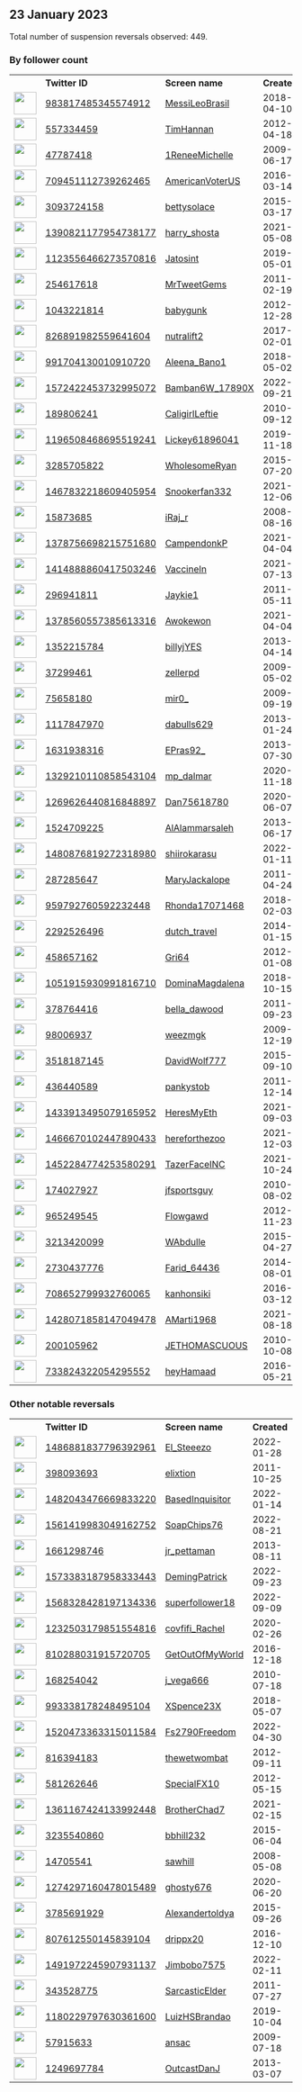 
## 23 January 2023
Total number of suspension reversals observed: 449.

### By follower count
<table><tr><th></th><th align="left">Twitter ID</th><th align="left">Screen name</th>
<th align="left">Created</th><th align="left">Status</th><th align="left">Suspended</th><th align="left">Followers</th>
<tr><td><a href="https://pbs.twimg.com/profile_images/1609885524432490499/7IbpWkRw_normal.jpg"><img src="https://pbs.twimg.com/profile_images/1609885524432490499/7IbpWkRw_normal.jpg" width="40px" height="40px" align="center"/></a></td><td><a href="https://twitter.com/intent/user?user_id=983817485345574912">983817485345574912</a></td><td><a href="https://twitter.com/MessiLeoBrasil">MessiLeoBrasil</a></td><td>2018-04-10</td><td align="center"></td><td>2023-01-18</td><td>151945</td></tr>
<tr><td><a href="https://pbs.twimg.com/profile_images/1630630808246517760/OZ96_vAZ_normal.jpg"><img src="https://pbs.twimg.com/profile_images/1630630808246517760/OZ96_vAZ_normal.jpg" width="40px" height="40px" align="center"/></a></td><td><a href="https://twitter.com/intent/user?user_id=557334459">557334459</a></td><td><a href="https://twitter.com/TimHannan">TimHannan</a></td><td>2012-04-18</td><td align="center"></td><td>2022-12-29</td><td>98677</td></tr>
<tr><td><a href="https://pbs.twimg.com/profile_images/1620583912173977601/4nbjJaDO_normal.jpg"><img src="https://pbs.twimg.com/profile_images/1620583912173977601/4nbjJaDO_normal.jpg" width="40px" height="40px" align="center"/></a></td><td><a href="https://twitter.com/intent/user?user_id=47787418">47787418</a></td><td><a href="https://twitter.com/1ReneeMichelle">1ReneeMichelle</a></td><td>2009-06-17</td><td align="center"></td><td>2022-11-15</td><td>57352</td></tr>
<tr><td><a href="https://pbs.twimg.com/profile_images/1618259640785174530/EVe6wSZH_normal.jpg"><img src="https://pbs.twimg.com/profile_images/1618259640785174530/EVe6wSZH_normal.jpg" width="40px" height="40px" align="center"/></a></td><td><a href="https://twitter.com/intent/user?user_id=709451112739262465">709451112739262465</a></td><td><a href="https://twitter.com/AmericanVoterUS">AmericanVoterUS</a></td><td>2016-03-14</td><td align="center"></td><td></td><td>36998</td></tr>
<tr><td><a href="https://pbs.twimg.com/profile_images/1625942815799910402/3gyIjmQU_normal.jpg"><img src="https://pbs.twimg.com/profile_images/1625942815799910402/3gyIjmQU_normal.jpg" width="40px" height="40px" align="center"/></a></td><td><a href="https://twitter.com/intent/user?user_id=3093724158">3093724158</a></td><td><a href="https://twitter.com/bettysolace">bettysolace</a></td><td>2015-03-17</td><td align="center"></td><td>2022-09-16</td><td>34144</td></tr>
<tr><td><a href="https://pbs.twimg.com/profile_images/1629373990799302656/3vT4QMp0_normal.jpg"><img src="https://pbs.twimg.com/profile_images/1629373990799302656/3vT4QMp0_normal.jpg" width="40px" height="40px" align="center"/></a></td><td><a href="https://twitter.com/intent/user?user_id=1390821177954738177">1390821177954738177</a></td><td><a href="https://twitter.com/harry_shosta">harry_shosta</a></td><td>2021-05-08</td><td align="center"></td><td>2023-01-18</td><td>32637</td></tr>
<tr><td><a href="https://pbs.twimg.com/profile_images/1626053654695518210/29qc9ALy_normal.jpg"><img src="https://pbs.twimg.com/profile_images/1626053654695518210/29qc9ALy_normal.jpg" width="40px" height="40px" align="center"/></a></td><td><a href="https://twitter.com/intent/user?user_id=1123556466273570816">1123556466273570816</a></td><td><a href="https://twitter.com/Jatosint">Jatosint</a></td><td>2019-05-01</td><td align="center"></td><td>2022-12-31</td><td>21245</td></tr>
<tr><td><a href="https://pbs.twimg.com/profile_images/1619393716208431107/rt9Pq5v9_normal.jpg"><img src="https://pbs.twimg.com/profile_images/1619393716208431107/rt9Pq5v9_normal.jpg" width="40px" height="40px" align="center"/></a></td><td><a href="https://twitter.com/intent/user?user_id=254617618">254617618</a></td><td><a href="https://twitter.com/MrTweetGems">MrTweetGems</a></td><td>2011-02-19</td><td align="center"></td><td>2023-01-10</td><td>17986</td></tr>
<tr><td><a href="https://pbs.twimg.com/profile_images/1602897132914024448/mu__y59z_normal.jpg"><img src="https://pbs.twimg.com/profile_images/1602897132914024448/mu__y59z_normal.jpg" width="40px" height="40px" align="center"/></a></td><td><a href="https://twitter.com/intent/user?user_id=1043221814">1043221814</a></td><td><a href="https://twitter.com/babygunk">babygunk</a></td><td>2012-12-28</td><td align="center"></td><td>2023-01-12</td><td>14907</td></tr>
<tr><td><a href="https://pbs.twimg.com/profile_images/854656098627977221/FsWQXl4j_normal.jpg"><img src="https://pbs.twimg.com/profile_images/854656098627977221/FsWQXl4j_normal.jpg" width="40px" height="40px" align="center"/></a></td><td><a href="https://twitter.com/intent/user?user_id=826891982559641604">826891982559641604</a></td><td><a href="https://twitter.com/nutralift2">nutralift2</a></td><td>2017-02-01</td><td align="center"></td><td>2023-01-18</td><td>13131</td></tr>
<tr><td><a href="https://pbs.twimg.com/profile_images/1591761113137528834/k7QDLAlM_normal.jpg"><img src="https://pbs.twimg.com/profile_images/1591761113137528834/k7QDLAlM_normal.jpg" width="40px" height="40px" align="center"/></a></td><td><a href="https://twitter.com/intent/user?user_id=991704130010910720">991704130010910720</a></td><td><a href="https://twitter.com/Aleena_Bano1">Aleena_Bano1</a></td><td>2018-05-02</td><td align="center"></td><td>2023-01-18</td><td>12703</td></tr>
<tr><td><a href="https://pbs.twimg.com/profile_images/1604988947997655040/yrK7-oez_normal.jpg"><img src="https://pbs.twimg.com/profile_images/1604988947997655040/yrK7-oez_normal.jpg" width="40px" height="40px" align="center"/></a></td><td><a href="https://twitter.com/intent/user?user_id=1572422453732995072">1572422453732995072</a></td><td><a href="https://twitter.com/Bamban6W_17890X">Bamban6W_17890X</a></td><td>2022-09-21</td><td align="center"></td><td>2023-01-16</td><td>12429</td></tr>
<tr><td><a href="https://pbs.twimg.com/profile_images/927972058297802752/OwtQKvqg_normal.jpg"><img src="https://pbs.twimg.com/profile_images/927972058297802752/OwtQKvqg_normal.jpg" width="40px" height="40px" align="center"/></a></td><td><a href="https://twitter.com/intent/user?user_id=189806241">189806241</a></td><td><a href="https://twitter.com/CaligirlLeftie">CaligirlLeftie</a></td><td>2010-09-12</td><td align="center"></td><td>2022-06-13</td><td>11860</td></tr>
<tr><td><a href="https://pbs.twimg.com/profile_images/1530752252494761984/IXzyRHOV_normal.jpg"><img src="https://pbs.twimg.com/profile_images/1530752252494761984/IXzyRHOV_normal.jpg" width="40px" height="40px" align="center"/></a></td><td><a href="https://twitter.com/intent/user?user_id=1196508468695519241">1196508468695519241</a></td><td><a href="https://twitter.com/Lickey61896041">Lickey61896041</a></td><td>2019-11-18</td><td align="center"></td><td>2023-01-18</td><td>9962</td></tr>
<tr><td><a href="https://pbs.twimg.com/profile_images/1528557809318625282/OVxRumSx_normal.jpg"><img src="https://pbs.twimg.com/profile_images/1528557809318625282/OVxRumSx_normal.jpg" width="40px" height="40px" align="center"/></a></td><td><a href="https://twitter.com/intent/user?user_id=3285705822">3285705822</a></td><td><a href="https://twitter.com/WholesomeRyan">WholesomeRyan</a></td><td>2015-07-20</td><td align="center">🔒</td><td>2022-10-28</td><td>9028</td></tr>
<tr><td><a href="https://pbs.twimg.com/profile_images/1570533323813916672/i4XlVNR__normal.jpg"><img src="https://pbs.twimg.com/profile_images/1570533323813916672/i4XlVNR__normal.jpg" width="40px" height="40px" align="center"/></a></td><td><a href="https://twitter.com/intent/user?user_id=1467832218609405954">1467832218609405954</a></td><td><a href="https://twitter.com/Snookerfan332">Snookerfan332</a></td><td>2021-12-06</td><td align="center"></td><td>2022-11-28</td><td>8988</td></tr>
<tr><td><a href="https://pbs.twimg.com/profile_images/1557178312245489664/ckF4jUwt_normal.jpg"><img src="https://pbs.twimg.com/profile_images/1557178312245489664/ckF4jUwt_normal.jpg" width="40px" height="40px" align="center"/></a></td><td><a href="https://twitter.com/intent/user?user_id=15873685">15873685</a></td><td><a href="https://twitter.com/iRaj_r">iRaj_r</a></td><td>2008-08-16</td><td align="center"></td><td>2023-01-18</td><td>8982</td></tr>
<tr><td><a href="https://pbs.twimg.com/profile_images/1631047650194735106/j1lEz8Af_normal.jpg"><img src="https://pbs.twimg.com/profile_images/1631047650194735106/j1lEz8Af_normal.jpg" width="40px" height="40px" align="center"/></a></td><td><a href="https://twitter.com/intent/user?user_id=1378756698215751680">1378756698215751680</a></td><td><a href="https://twitter.com/CampendonkP">CampendonkP</a></td><td>2021-04-04</td><td align="center"></td><td>2023-01-14</td><td>7231</td></tr>
<tr><td><a href="https://pbs.twimg.com/profile_images/1469044233034162178/FSGTcbZP_normal.jpg"><img src="https://pbs.twimg.com/profile_images/1469044233034162178/FSGTcbZP_normal.jpg" width="40px" height="40px" align="center"/></a></td><td><a href="https://twitter.com/intent/user?user_id=1414888860417503246">1414888860417503246</a></td><td><a href="https://twitter.com/VaccineIn">VaccineIn</a></td><td>2021-07-13</td><td align="center"></td><td>2022-10-29</td><td>7067</td></tr>
<tr><td><a href="https://pbs.twimg.com/profile_images/621036861876736000/sLZGNbTQ_normal.jpg"><img src="https://pbs.twimg.com/profile_images/621036861876736000/sLZGNbTQ_normal.jpg" width="40px" height="40px" align="center"/></a></td><td><a href="https://twitter.com/intent/user?user_id=296941811">296941811</a></td><td><a href="https://twitter.com/Jaykie1">Jaykie1</a></td><td>2011-05-11</td><td align="center"></td><td>2023-01-15</td><td>6994</td></tr>
<tr><td><a href="https://pbs.twimg.com/profile_images/1626338054439944193/mW1n8dCN_normal.png"><img src="https://pbs.twimg.com/profile_images/1626338054439944193/mW1n8dCN_normal.png" width="40px" height="40px" align="center"/></a></td><td><a href="https://twitter.com/intent/user?user_id=1378560557385613316">1378560557385613316</a></td><td><a href="https://twitter.com/Awokewon">Awokewon</a></td><td>2021-04-04</td><td align="center"></td><td>2023-01-18</td><td>6470</td></tr>
<tr><td><a href="https://pbs.twimg.com/profile_images/631853417875374080/MNhJ18lM_normal.png"><img src="https://pbs.twimg.com/profile_images/631853417875374080/MNhJ18lM_normal.png" width="40px" height="40px" align="center"/></a></td><td><a href="https://twitter.com/intent/user?user_id=1352215784">1352215784</a></td><td><a href="https://twitter.com/billyjYES">billyjYES</a></td><td>2013-04-14</td><td align="center"></td><td></td><td>5964</td></tr>
<tr><td><a href="https://pbs.twimg.com/profile_images/1378495681657180160/7a6SVzvB_normal.jpg"><img src="https://pbs.twimg.com/profile_images/1378495681657180160/7a6SVzvB_normal.jpg" width="40px" height="40px" align="center"/></a></td><td><a href="https://twitter.com/intent/user?user_id=37299461">37299461</a></td><td><a href="https://twitter.com/zellerpd">zellerpd</a></td><td>2009-05-02</td><td align="center"></td><td>2023-01-04</td><td>5858</td></tr>
<tr><td><a href="https://pbs.twimg.com/profile_images/1397784541410992130/zOw9Pzwd_normal.jpg"><img src="https://pbs.twimg.com/profile_images/1397784541410992130/zOw9Pzwd_normal.jpg" width="40px" height="40px" align="center"/></a></td><td><a href="https://twitter.com/intent/user?user_id=75658180">75658180</a></td><td><a href="https://twitter.com/mir0_">mir0_</a></td><td>2009-09-19</td><td align="center"></td><td>2023-01-18</td><td>5388</td></tr>
<tr><td><a href="https://pbs.twimg.com/profile_images/1520245048612433920/P_cVXcaK_normal.jpg"><img src="https://pbs.twimg.com/profile_images/1520245048612433920/P_cVXcaK_normal.jpg" width="40px" height="40px" align="center"/></a></td><td><a href="https://twitter.com/intent/user?user_id=1117847970">1117847970</a></td><td><a href="https://twitter.com/dabulls629">dabulls629</a></td><td>2013-01-24</td><td align="center"></td><td>2023-01-12</td><td>5290</td></tr>
<tr><td><a href="https://pbs.twimg.com/profile_images/1532065535227498497/ZY__NOK0_normal.jpg"><img src="https://pbs.twimg.com/profile_images/1532065535227498497/ZY__NOK0_normal.jpg" width="40px" height="40px" align="center"/></a></td><td><a href="https://twitter.com/intent/user?user_id=1631938316">1631938316</a></td><td><a href="https://twitter.com/EPras92_">EPras92_</a></td><td>2013-07-30</td><td align="center"></td><td>2022-11-17</td><td>5159</td></tr>
<tr><td><a href="https://pbs.twimg.com/profile_images/1608681545036070913/JkyJhEb7_normal.jpg"><img src="https://pbs.twimg.com/profile_images/1608681545036070913/JkyJhEb7_normal.jpg" width="40px" height="40px" align="center"/></a></td><td><a href="https://twitter.com/intent/user?user_id=1329210110858543104">1329210110858543104</a></td><td><a href="https://twitter.com/mp_dalmar">mp_dalmar</a></td><td>2020-11-18</td><td align="center"></td><td>2023-01-15</td><td>5069</td></tr>
<tr><td><a href="https://pbs.twimg.com/profile_images/1310103037516476420/MUB-BYph_normal.jpg"><img src="https://pbs.twimg.com/profile_images/1310103037516476420/MUB-BYph_normal.jpg" width="40px" height="40px" align="center"/></a></td><td><a href="https://twitter.com/intent/user?user_id=1269626440816848897">1269626440816848897</a></td><td><a href="https://twitter.com/Dan75618780">Dan75618780</a></td><td>2020-06-07</td><td align="center">🚫</td><td>2023-01-19</td><td>5054</td></tr>
<tr><td><a href="https://pbs.twimg.com/profile_images/1628363681036640256/9t4fCQ08_normal.jpg"><img src="https://pbs.twimg.com/profile_images/1628363681036640256/9t4fCQ08_normal.jpg" width="40px" height="40px" align="center"/></a></td><td><a href="https://twitter.com/intent/user?user_id=1524709225">1524709225</a></td><td><a href="https://twitter.com/AlAlammarsaleh">AlAlammarsaleh</a></td><td>2013-06-17</td><td align="center"></td><td>2023-01-10</td><td>5016</td></tr>
<tr><td><a href="https://pbs.twimg.com/profile_images/1631828187339452416/iiGNetRx_normal.jpg"><img src="https://pbs.twimg.com/profile_images/1631828187339452416/iiGNetRx_normal.jpg" width="40px" height="40px" align="center"/></a></td><td><a href="https://twitter.com/intent/user?user_id=1480876819272318980">1480876819272318980</a></td><td><a href="https://twitter.com/shiirokarasu">shiirokarasu</a></td><td>2022-01-11</td><td align="center"></td><td>2023-01-07</td><td>4125</td></tr>
<tr><td><a href="https://pbs.twimg.com/profile_images/1483467908953120772/-C4YXKHL_normal.jpg"><img src="https://pbs.twimg.com/profile_images/1483467908953120772/-C4YXKHL_normal.jpg" width="40px" height="40px" align="center"/></a></td><td><a href="https://twitter.com/intent/user?user_id=287285647">287285647</a></td><td><a href="https://twitter.com/MaryJackalope">MaryJackalope</a></td><td>2011-04-24</td><td align="center"></td><td>2023-01-15</td><td>4056</td></tr>
<tr><td><a href="https://pbs.twimg.com/profile_images/1542544393197977601/uiMjUc-W_normal.jpg"><img src="https://pbs.twimg.com/profile_images/1542544393197977601/uiMjUc-W_normal.jpg" width="40px" height="40px" align="center"/></a></td><td><a href="https://twitter.com/intent/user?user_id=959792760592232448">959792760592232448</a></td><td><a href="https://twitter.com/Rhonda17071468">Rhonda17071468</a></td><td>2018-02-03</td><td align="center"></td><td>2022-10-29</td><td>4018</td></tr>
<tr><td><a href="https://pbs.twimg.com/profile_images/1379425799132958733/uJ1R6gcU_normal.jpg"><img src="https://pbs.twimg.com/profile_images/1379425799132958733/uJ1R6gcU_normal.jpg" width="40px" height="40px" align="center"/></a></td><td><a href="https://twitter.com/intent/user?user_id=2292526496">2292526496</a></td><td><a href="https://twitter.com/dutch_travel">dutch_travel</a></td><td>2014-01-15</td><td align="center"></td><td>2023-01-15</td><td>3913</td></tr>
<tr><td><a href="https://pbs.twimg.com/profile_images/1618485684511055872/4yvVGRDN_normal.jpg"><img src="https://pbs.twimg.com/profile_images/1618485684511055872/4yvVGRDN_normal.jpg" width="40px" height="40px" align="center"/></a></td><td><a href="https://twitter.com/intent/user?user_id=458657162">458657162</a></td><td><a href="https://twitter.com/Gri64">Gri64</a></td><td>2012-01-08</td><td align="center"></td><td></td><td>3692</td></tr>
<tr><td><a href="https://pbs.twimg.com/profile_images/1576941115990835200/HNMdqebj_normal.jpg"><img src="https://pbs.twimg.com/profile_images/1576941115990835200/HNMdqebj_normal.jpg" width="40px" height="40px" align="center"/></a></td><td><a href="https://twitter.com/intent/user?user_id=1051915930991816710">1051915930991816710</a></td><td><a href="https://twitter.com/DominaMagdalena">DominaMagdalena</a></td><td>2018-10-15</td><td align="center"></td><td>2023-01-17</td><td>3370</td></tr>
<tr><td><a href="https://pbs.twimg.com/profile_images/1625560059986997248/xqFKpehI_normal.jpg"><img src="https://pbs.twimg.com/profile_images/1625560059986997248/xqFKpehI_normal.jpg" width="40px" height="40px" align="center"/></a></td><td><a href="https://twitter.com/intent/user?user_id=378764416">378764416</a></td><td><a href="https://twitter.com/bella_dawood">bella_dawood</a></td><td>2011-09-23</td><td align="center"></td><td>2023-01-15</td><td>3369</td></tr>
<tr><td><a href="https://pbs.twimg.com/profile_images/1077551666071711744/xzpZc_WE_normal.jpg"><img src="https://pbs.twimg.com/profile_images/1077551666071711744/xzpZc_WE_normal.jpg" width="40px" height="40px" align="center"/></a></td><td><a href="https://twitter.com/intent/user?user_id=98006937">98006937</a></td><td><a href="https://twitter.com/weezmgk">weezmgk</a></td><td>2009-12-19</td><td align="center"></td><td>2022-11-02</td><td>3091</td></tr>
<tr><td><a href="https://pbs.twimg.com/profile_images/642042175237173248/UNAI88pR_normal.jpg"><img src="https://pbs.twimg.com/profile_images/642042175237173248/UNAI88pR_normal.jpg" width="40px" height="40px" align="center"/></a></td><td><a href="https://twitter.com/intent/user?user_id=3518187145">3518187145</a></td><td><a href="https://twitter.com/DavidWolf777">DavidWolf777</a></td><td>2015-09-10</td><td align="center"></td><td>2022-09-22</td><td>3064</td></tr>
<tr><td><a href="https://pbs.twimg.com/profile_images/1617548500237180928/n4ESv4tV_normal.jpg"><img src="https://pbs.twimg.com/profile_images/1617548500237180928/n4ESv4tV_normal.jpg" width="40px" height="40px" align="center"/></a></td><td><a href="https://twitter.com/intent/user?user_id=436440589">436440589</a></td><td><a href="https://twitter.com/pankystob">pankystob</a></td><td>2011-12-14</td><td align="center"></td><td></td><td>3062</td></tr>
<tr><td><a href="https://pbs.twimg.com/profile_images/1631516291352915974/da-hPS9q_normal.jpg"><img src="https://pbs.twimg.com/profile_images/1631516291352915974/da-hPS9q_normal.jpg" width="40px" height="40px" align="center"/></a></td><td><a href="https://twitter.com/intent/user?user_id=1433913495079165952">1433913495079165952</a></td><td><a href="https://twitter.com/HeresMyEth">HeresMyEth</a></td><td>2021-09-03</td><td align="center"></td><td>2023-01-16</td><td>3062</td></tr>
<tr><td><a href="https://pbs.twimg.com/profile_images/1609699461713764353/ccZ3fjSh_normal.jpg"><img src="https://pbs.twimg.com/profile_images/1609699461713764353/ccZ3fjSh_normal.jpg" width="40px" height="40px" align="center"/></a></td><td><a href="https://twitter.com/intent/user?user_id=1466670102447890433">1466670102447890433</a></td><td><a href="https://twitter.com/hereforthezoo">hereforthezoo</a></td><td>2021-12-03</td><td align="center"></td><td>2023-01-17</td><td>3017</td></tr>
<tr><td><a href="https://pbs.twimg.com/profile_images/1619008000668176385/LmmzFY3q_normal.jpg"><img src="https://pbs.twimg.com/profile_images/1619008000668176385/LmmzFY3q_normal.jpg" width="40px" height="40px" align="center"/></a></td><td><a href="https://twitter.com/intent/user?user_id=1452284774253580291">1452284774253580291</a></td><td><a href="https://twitter.com/TazerFaceINC">TazerFaceINC</a></td><td>2021-10-24</td><td align="center"></td><td>2023-01-18</td><td>3000</td></tr>
<tr><td><a href="https://pbs.twimg.com/profile_images/1590738227710857216/9z2wPKwu_normal.jpg"><img src="https://pbs.twimg.com/profile_images/1590738227710857216/9z2wPKwu_normal.jpg" width="40px" height="40px" align="center"/></a></td><td><a href="https://twitter.com/intent/user?user_id=174027927">174027927</a></td><td><a href="https://twitter.com/jfsportsguy">jfsportsguy</a></td><td>2010-08-02</td><td align="center"></td><td>2023-01-18</td><td>2677</td></tr>
<tr><td><a href="https://pbs.twimg.com/profile_images/1617226558544003083/sOouRwNb_normal.jpg"><img src="https://pbs.twimg.com/profile_images/1617226558544003083/sOouRwNb_normal.jpg" width="40px" height="40px" align="center"/></a></td><td><a href="https://twitter.com/intent/user?user_id=965249545">965249545</a></td><td><a href="https://twitter.com/Flowgawd">Flowgawd</a></td><td>2012-11-23</td><td align="center">🔒</td><td>2023-01-08</td><td>2662</td></tr>
<tr><td><a href="https://pbs.twimg.com/profile_images/1202119976548753408/Pzv54m3W_normal.jpg"><img src="https://pbs.twimg.com/profile_images/1202119976548753408/Pzv54m3W_normal.jpg" width="40px" height="40px" align="center"/></a></td><td><a href="https://twitter.com/intent/user?user_id=3213420099">3213420099</a></td><td><a href="https://twitter.com/WAbdulle">WAbdulle</a></td><td>2015-04-27</td><td align="center"></td><td>2023-01-15</td><td>2576</td></tr>
<tr><td><a href="https://pbs.twimg.com/profile_images/1508524595258789889/dN33qtwT_normal.jpg"><img src="https://pbs.twimg.com/profile_images/1508524595258789889/dN33qtwT_normal.jpg" width="40px" height="40px" align="center"/></a></td><td><a href="https://twitter.com/intent/user?user_id=2730437776">2730437776</a></td><td><a href="https://twitter.com/Farid_64436">Farid_64436</a></td><td>2014-08-01</td><td align="center">🚫</td><td>2023-01-18</td><td>2496</td></tr>
<tr><td><a href="https://pbs.twimg.com/profile_images/1302265955557371904/bjzmKNBS_normal.jpg"><img src="https://pbs.twimg.com/profile_images/1302265955557371904/bjzmKNBS_normal.jpg" width="40px" height="40px" align="center"/></a></td><td><a href="https://twitter.com/intent/user?user_id=708652799932760065">708652799932760065</a></td><td><a href="https://twitter.com/kanhonsiki">kanhonsiki</a></td><td>2016-03-12</td><td align="center">🚫</td><td>2023-01-19</td><td>2479</td></tr>
<tr><td><a href="https://pbs.twimg.com/profile_images/1580271971622965252/8FmjqGwC_normal.jpg"><img src="https://pbs.twimg.com/profile_images/1580271971622965252/8FmjqGwC_normal.jpg" width="40px" height="40px" align="center"/></a></td><td><a href="https://twitter.com/intent/user?user_id=1428071858147049478">1428071858147049478</a></td><td><a href="https://twitter.com/AMarti1968">AMarti1968</a></td><td>2021-08-18</td><td align="center"></td><td>2022-12-07</td><td>2425</td></tr>
<tr><td><a href="https://pbs.twimg.com/profile_images/1570825137200439301/e_mtOyIB_normal.jpg"><img src="https://pbs.twimg.com/profile_images/1570825137200439301/e_mtOyIB_normal.jpg" width="40px" height="40px" align="center"/></a></td><td><a href="https://twitter.com/intent/user?user_id=200105962">200105962</a></td><td><a href="https://twitter.com/JETHOMASCUOUS">JETHOMASCUOUS</a></td><td>2010-10-08</td><td align="center"></td><td>2022-10-02</td><td>2394</td></tr>
<tr><td><a href="https://pbs.twimg.com/profile_images/1624531613567668229/U1OMCria_normal.jpg"><img src="https://pbs.twimg.com/profile_images/1624531613567668229/U1OMCria_normal.jpg" width="40px" height="40px" align="center"/></a></td><td><a href="https://twitter.com/intent/user?user_id=733824322054295552">733824322054295552</a></td><td><a href="https://twitter.com/heyHamaad">heyHamaad</a></td><td>2016-05-21</td><td align="center"></td><td>2023-01-13</td><td>2368</td></tr>
</table>

### Other notable reversals
<table><tr><th></th><th align="left">Twitter ID</th><th align="left">Screen name</th>
<th align="left">Created</th><th align="left">Status</th><th align="left">Suspended</th><th align="left">Followers</th>
<tr><td><a href="https://pbs.twimg.com/profile_images/1629553756772892672/ZWUEEB5Q_normal.jpg"><img src="https://pbs.twimg.com/profile_images/1629553756772892672/ZWUEEB5Q_normal.jpg" width="40px" height="40px" align="center"/></a></td><td><a href="https://twitter.com/intent/user?user_id=1486881837796392961">1486881837796392961</a></td><td><a href="https://twitter.com/El_Steeezo">El_Steeezo</a></td><td>2022-01-28</td><td align="center"></td><td>2023-01-12</td><td>1022</td></tr>
<tr><td><a href="https://pbs.twimg.com/profile_images/1606438689/face_pic_normal.jpg"><img src="https://pbs.twimg.com/profile_images/1606438689/face_pic_normal.jpg" width="40px" height="40px" align="center"/></a></td><td><a href="https://twitter.com/intent/user?user_id=398093693">398093693</a></td><td><a href="https://twitter.com/elixtion">elixtion</a></td><td>2011-10-25</td><td align="center">🚫</td><td>2023-01-15</td><td>79</td></tr>
<tr><td><a href="https://pbs.twimg.com/profile_images/1492838194852806659/nCKsUfvn_normal.jpg"><img src="https://pbs.twimg.com/profile_images/1492838194852806659/nCKsUfvn_normal.jpg" width="40px" height="40px" align="center"/></a></td><td><a href="https://twitter.com/intent/user?user_id=1482043476669833220">1482043476669833220</a></td><td><a href="https://twitter.com/BasedInquisitor">BasedInquisitor</a></td><td>2022-01-14</td><td align="center"></td><td>2023-01-15</td><td>10</td></tr>
<tr><td><a href="https://pbs.twimg.com/profile_images/1569952373547622400/6KECHPan_normal.jpg"><img src="https://pbs.twimg.com/profile_images/1569952373547622400/6KECHPan_normal.jpg" width="40px" height="40px" align="center"/></a></td><td><a href="https://twitter.com/intent/user?user_id=1561419983049162752">1561419983049162752</a></td><td><a href="https://twitter.com/SoapChips76">SoapChips76</a></td><td>2022-08-21</td><td align="center"></td><td>2023-01-15</td><td>366</td></tr>
<tr><td><a href="https://pbs.twimg.com/profile_images/1524231350382903296/UYSu-Y4M_normal.jpg"><img src="https://pbs.twimg.com/profile_images/1524231350382903296/UYSu-Y4M_normal.jpg" width="40px" height="40px" align="center"/></a></td><td><a href="https://twitter.com/intent/user?user_id=1661298746">1661298746</a></td><td><a href="https://twitter.com/jr_pettaman">jr_pettaman</a></td><td>2013-08-11</td><td align="center"></td><td>2022-12-24</td><td>1043</td></tr>
<tr><td><a href="https://pbs.twimg.com/profile_images/1588598024258789376/7Hg83DuN_normal.jpg"><img src="https://pbs.twimg.com/profile_images/1588598024258789376/7Hg83DuN_normal.jpg" width="40px" height="40px" align="center"/></a></td><td><a href="https://twitter.com/intent/user?user_id=1573383187958333443">1573383187958333443</a></td><td><a href="https://twitter.com/DemingPatrick">DemingPatrick</a></td><td>2022-09-23</td><td align="center"></td><td>2022-12-16</td><td>124</td></tr>
<tr><td><a href="https://pbs.twimg.com/profile_images/1619847877752393728/-RyWYpqS_normal.jpg"><img src="https://pbs.twimg.com/profile_images/1619847877752393728/-RyWYpqS_normal.jpg" width="40px" height="40px" align="center"/></a></td><td><a href="https://twitter.com/intent/user?user_id=1568328428197134336">1568328428197134336</a></td><td><a href="https://twitter.com/superfollower18">superfollower18</a></td><td>2022-09-09</td><td align="center">🔒</td><td>2023-01-19</td><td>34</td></tr>
<tr><td><a href="https://pbs.twimg.com/profile_images/1232505779527311366/3Evv4nV2_normal.jpg"><img src="https://pbs.twimg.com/profile_images/1232505779527311366/3Evv4nV2_normal.jpg" width="40px" height="40px" align="center"/></a></td><td><a href="https://twitter.com/intent/user?user_id=1232503179851554816">1232503179851554816</a></td><td><a href="https://twitter.com/covfifi_Rachel">covfifi_Rachel</a></td><td>2020-02-26</td><td align="center"></td><td>2023-01-14</td><td>162</td></tr>
<tr><td><a href="https://pbs.twimg.com/profile_images/1232386996540264450/i5FiapvL_normal.jpg"><img src="https://pbs.twimg.com/profile_images/1232386996540264450/i5FiapvL_normal.jpg" width="40px" height="40px" align="center"/></a></td><td><a href="https://twitter.com/intent/user?user_id=810288031915720705">810288031915720705</a></td><td><a href="https://twitter.com/GetOutOfMyWorld">GetOutOfMyWorld</a></td><td>2016-12-18</td><td align="center"></td><td>2022-12-07</td><td>692</td></tr>
<tr><td><a href="https://pbs.twimg.com/profile_images/609916699668709376/-TGf72Cy_normal.jpg"><img src="https://pbs.twimg.com/profile_images/609916699668709376/-TGf72Cy_normal.jpg" width="40px" height="40px" align="center"/></a></td><td><a href="https://twitter.com/intent/user?user_id=168254042">168254042</a></td><td><a href="https://twitter.com/j_vega666">j_vega666</a></td><td>2010-07-18</td><td align="center"></td><td>2023-01-17</td><td>37</td></tr>
<tr><td><a href="https://pbs.twimg.com/profile_images/1286145390811598848/3e_43_dA_normal.jpg"><img src="https://pbs.twimg.com/profile_images/1286145390811598848/3e_43_dA_normal.jpg" width="40px" height="40px" align="center"/></a></td><td><a href="https://twitter.com/intent/user?user_id=993338178248495104">993338178248495104</a></td><td><a href="https://twitter.com/XSpence23X">XSpence23X</a></td><td>2018-05-07</td><td align="center"></td><td>2023-01-13</td><td>166</td></tr>
<tr><td><a href="https://pbs.twimg.com/profile_images/1600589580687794178/38eELN5a_normal.jpg"><img src="https://pbs.twimg.com/profile_images/1600589580687794178/38eELN5a_normal.jpg" width="40px" height="40px" align="center"/></a></td><td><a href="https://twitter.com/intent/user?user_id=1520473363315011584">1520473363315011584</a></td><td><a href="https://twitter.com/Fs2790Freedom">Fs2790Freedom</a></td><td>2022-04-30</td><td align="center"></td><td>2023-01-18</td><td>758</td></tr>
<tr><td><a href="https://pbs.twimg.com/profile_images/1590135323471876103/IFwXxyHh_normal.jpg"><img src="https://pbs.twimg.com/profile_images/1590135323471876103/IFwXxyHh_normal.jpg" width="40px" height="40px" align="center"/></a></td><td><a href="https://twitter.com/intent/user?user_id=816394183">816394183</a></td><td><a href="https://twitter.com/thewetwombat">thewetwombat</a></td><td>2012-09-11</td><td align="center"></td><td>2023-01-13</td><td>597</td></tr>
<tr><td><a href="https://pbs.twimg.com/profile_images/1617561221678481416/kyhWick5_normal.jpg"><img src="https://pbs.twimg.com/profile_images/1617561221678481416/kyhWick5_normal.jpg" width="40px" height="40px" align="center"/></a></td><td><a href="https://twitter.com/intent/user?user_id=581262646">581262646</a></td><td><a href="https://twitter.com/SpecialFX10">SpecialFX10</a></td><td>2012-05-15</td><td align="center"></td><td>2023-01-10</td><td>147</td></tr>
<tr><td><a href="https://pbs.twimg.com/profile_images/1558494402498236420/Kbxx7o0z_normal.jpg"><img src="https://pbs.twimg.com/profile_images/1558494402498236420/Kbxx7o0z_normal.jpg" width="40px" height="40px" align="center"/></a></td><td><a href="https://twitter.com/intent/user?user_id=1361167424133992448">1361167424133992448</a></td><td><a href="https://twitter.com/BrotherChad7">BrotherChad7</a></td><td>2021-02-15</td><td align="center"></td><td>2023-01-16</td><td>929</td></tr>
<tr><td><a href="https://pbs.twimg.com/profile_images/1409287188508930050/eKQUIdER_normal.jpg"><img src="https://pbs.twimg.com/profile_images/1409287188508930050/eKQUIdER_normal.jpg" width="40px" height="40px" align="center"/></a></td><td><a href="https://twitter.com/intent/user?user_id=3235540860">3235540860</a></td><td><a href="https://twitter.com/bbhill232">bbhill232</a></td><td>2015-06-04</td><td align="center"></td><td>2022-12-15</td><td>552</td></tr>
<tr><td><a href="https://pbs.twimg.com/profile_images/1548111206333837312/68gvkc-Z_normal.jpg"><img src="https://pbs.twimg.com/profile_images/1548111206333837312/68gvkc-Z_normal.jpg" width="40px" height="40px" align="center"/></a></td><td><a href="https://twitter.com/intent/user?user_id=14705541">14705541</a></td><td><a href="https://twitter.com/sawhill">sawhill</a></td><td>2008-05-08</td><td align="center"></td><td>2023-01-18</td><td>1068</td></tr>
<tr><td><a href="https://pbs.twimg.com/profile_images/1624606630515191808/GZ44qrbo_normal.jpg"><img src="https://pbs.twimg.com/profile_images/1624606630515191808/GZ44qrbo_normal.jpg" width="40px" height="40px" align="center"/></a></td><td><a href="https://twitter.com/intent/user?user_id=1274297160478015489">1274297160478015489</a></td><td><a href="https://twitter.com/ghosty676">ghosty676</a></td><td>2020-06-20</td><td align="center">🚫</td><td>2023-01-18</td><td>323</td></tr>
<tr><td><a href="https://pbs.twimg.com/profile_images/1327456888234061824/V6xhB9Px_normal.jpg"><img src="https://pbs.twimg.com/profile_images/1327456888234061824/V6xhB9Px_normal.jpg" width="40px" height="40px" align="center"/></a></td><td><a href="https://twitter.com/intent/user?user_id=3785691929">3785691929</a></td><td><a href="https://twitter.com/Alexandertoldya">Alexandertoldya</a></td><td>2015-09-26</td><td align="center"></td><td>2023-01-18</td><td>46</td></tr>
<tr><td><a href="https://pbs.twimg.com/profile_images/1625752164860559362/dsmQFHvw_normal.jpg"><img src="https://pbs.twimg.com/profile_images/1625752164860559362/dsmQFHvw_normal.jpg" width="40px" height="40px" align="center"/></a></td><td><a href="https://twitter.com/intent/user?user_id=807612550145839104">807612550145839104</a></td><td><a href="https://twitter.com/drippx20">drippx20</a></td><td>2016-12-10</td><td align="center"></td><td>2023-01-17</td><td>260</td></tr>
<tr><td><a href="https://pbs.twimg.com/profile_images/1620447205562908672/MBSWeI5E_normal.jpg"><img src="https://pbs.twimg.com/profile_images/1620447205562908672/MBSWeI5E_normal.jpg" width="40px" height="40px" align="center"/></a></td><td><a href="https://twitter.com/intent/user?user_id=1491972245907931137">1491972245907931137</a></td><td><a href="https://twitter.com/Jimbobo7575">Jimbobo7575</a></td><td>2022-02-11</td><td align="center"></td><td>2022-12-03</td><td>312</td></tr>
<tr><td><a href="https://pbs.twimg.com/profile_images/1582223523581394944/fBOxHq05_normal.jpg"><img src="https://pbs.twimg.com/profile_images/1582223523581394944/fBOxHq05_normal.jpg" width="40px" height="40px" align="center"/></a></td><td><a href="https://twitter.com/intent/user?user_id=343528775">343528775</a></td><td><a href="https://twitter.com/SarcasticElder">SarcasticElder</a></td><td>2011-07-27</td><td align="center"></td><td>2023-01-18</td><td>594</td></tr>
<tr><td><a href="https://pbs.twimg.com/profile_images/1470978957176627200/WWWMUg6N_normal.jpg"><img src="https://pbs.twimg.com/profile_images/1470978957176627200/WWWMUg6N_normal.jpg" width="40px" height="40px" align="center"/></a></td><td><a href="https://twitter.com/intent/user?user_id=1180229797630361600">1180229797630361600</a></td><td><a href="https://twitter.com/LuizHSBrandao">LuizHSBrandao</a></td><td>2019-10-04</td><td align="center"></td><td>2022-12-17</td><td>702</td></tr>
<tr><td><a href="https://pbs.twimg.com/profile_images/1283115576596893696/aPSx-zvd_normal.jpg"><img src="https://pbs.twimg.com/profile_images/1283115576596893696/aPSx-zvd_normal.jpg" width="40px" height="40px" align="center"/></a></td><td><a href="https://twitter.com/intent/user?user_id=57915633">57915633</a></td><td><a href="https://twitter.com/ansac">ansac</a></td><td>2009-07-18</td><td align="center"></td><td>2023-01-16</td><td>150</td></tr>
<tr><td><a href="https://pbs.twimg.com/profile_images/1601022399084113920/CV1H9jw5_normal.jpg"><img src="https://pbs.twimg.com/profile_images/1601022399084113920/CV1H9jw5_normal.jpg" width="40px" height="40px" align="center"/></a></td><td><a href="https://twitter.com/intent/user?user_id=1249697784">1249697784</a></td><td><a href="https://twitter.com/OutcastDanJ">OutcastDanJ</a></td><td>2013-03-07</td><td align="center"></td><td>2023-01-13</td><td>610</td></tr>
</table>
